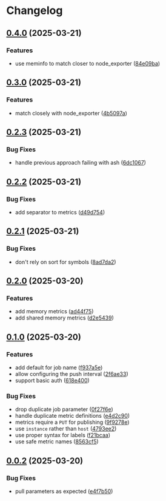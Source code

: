 # Changelog

## [0.4.0](https://github.com/imnotjames/axis-acap-metrics/compare/v0.3.0...v0.4.0) (2025-03-21)


### Features

* use meminfo to match closer to node_exporter ([84e09ba](https://github.com/imnotjames/axis-acap-metrics/commit/84e09ba121b28a6226b6e0a7d98faa8d78adb788))

## [0.3.0](https://github.com/imnotjames/axis-acap-metrics/compare/v0.2.3...v0.3.0) (2025-03-21)


### Features

* match closely with node_exporter ([4b5097a](https://github.com/imnotjames/axis-acap-metrics/commit/4b5097a8759b47315b062125336b5d27bb4abca0))

## [0.2.3](https://github.com/imnotjames/axis-acap-metrics/compare/v0.2.2...v0.2.3) (2025-03-21)


### Bug Fixes

* handle previous approach failing with ash ([6dc1067](https://github.com/imnotjames/axis-acap-metrics/commit/6dc1067f31337f12b4c60705c8b5252ca3a7fc0a))

## [0.2.2](https://github.com/imnotjames/axis-acap-metrics/compare/v0.2.1...v0.2.2) (2025-03-21)


### Bug Fixes

* add separator to metrics ([d49d754](https://github.com/imnotjames/axis-acap-metrics/commit/d49d7544673f45efbe49bd379ce4c8b2d77cffa9))

## [0.2.1](https://github.com/imnotjames/axis-acap-metrics/compare/v0.2.0...v0.2.1) (2025-03-21)


### Bug Fixes

* don't rely on sort for symbols ([8ad7da2](https://github.com/imnotjames/axis-acap-metrics/commit/8ad7da236df361e2bb6e9991b93e29d9e57970a2))

## [0.2.0](https://github.com/imnotjames/axis-acap-metrics/compare/v0.1.0...v0.2.0) (2025-03-20)


### Features

* add memory metrics ([ad44f75](https://github.com/imnotjames/axis-acap-metrics/commit/ad44f75ff239066e0307b247d311667cd7eb5060))
* add shared memory metrics ([d2e5439](https://github.com/imnotjames/axis-acap-metrics/commit/d2e54398311f00fd44d5f2c280a0e2a6d95dfbeb))

## [0.1.0](https://github.com/imnotjames/axis-acap-metrics/compare/v0.0.2...v0.1.0) (2025-03-20)


### Features

* add default for job name ([f937a5e](https://github.com/imnotjames/axis-acap-metrics/commit/f937a5e97458c37b43b7f4530c2db08389fd04a3))
* allow configuring the push interval ([2f6ae33](https://github.com/imnotjames/axis-acap-metrics/commit/2f6ae33e5fe7d148f837b4d8c05e27cca22a9e7a))
* support basic auth ([618e400](https://github.com/imnotjames/axis-acap-metrics/commit/618e400b3103cea1c7bc1987442935d8ddac2c6f))


### Bug Fixes

* drop duplicate job parameter ([0f27f6e](https://github.com/imnotjames/axis-acap-metrics/commit/0f27f6e373dc380e91af7c074f40ce3c01913efc))
* handle duplicate metric definitions ([e4d2c90](https://github.com/imnotjames/axis-acap-metrics/commit/e4d2c90eb54a1a8ac255d56e2710ab7a5aca3679))
* metrics require a `PUT` for publishing ([9f9278e](https://github.com/imnotjames/axis-acap-metrics/commit/9f9278ea971f89b08f2f4c46fed293b41099a54e))
* use `instance` rather than `host` ([4793ee2](https://github.com/imnotjames/axis-acap-metrics/commit/4793ee2c0ff746c51ac0a76895091543e5a80631))
* use proper syntax for labels ([f21bcaa](https://github.com/imnotjames/axis-acap-metrics/commit/f21bcaaa7a9efecaabef500f0e50bf4c6c8de617))
* use safe metric names ([8563cf5](https://github.com/imnotjames/axis-acap-metrics/commit/8563cf58b1ba3f674f3f95d85b1bf5f316fb482d))

## [0.0.2](https://github.com/imnotjames/axis-acap-metrics/compare/v0.0.1...v0.0.2) (2025-03-20)


### Bug Fixes

* pull parameters as expected ([e4f7b50](https://github.com/imnotjames/axis-acap-metrics/commit/e4f7b50f9573609a870bc0e4075ed100a3898e92))
